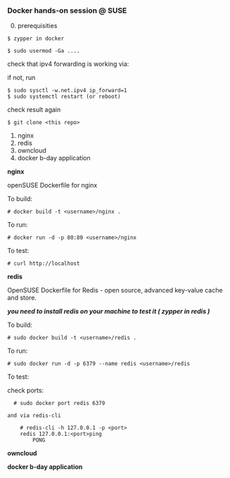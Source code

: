 ### Docker hands-on session @ SUSE

0. prerequisities
    
    
```
$ zypper in docker
```
```
$ sudo usermod -Ga .... 
```

check that ipv4 forwarding is working via:

if not, run
```
$ sudo sysctl -w.net.ipv4 ip_forward=1
$ sudo systemctl restart (or reboot)
```

check result again

```
$ git clone <this repo>
```

1. nginx
2. redis
3. owncloud
4. docker b-day application


**nginx**

openSUSE Dockerfile for nginx

To build:

    # docker build -t <username>/nginx .

To run:

    # docker run -d -p 80:80 <username>/nginx

To test:

    # curl http://localhost

**redis**

OpenSUSE Dockerfile for Redis - open source, advanced key-value cache and store.  

***you need to install redis on your machine to test it ( zypper in redis )***

To build:

    # sudo docker build -t <username>/redis .

To run:

    # sudo docker run -d -p 6379 --name redis <username>/redis

To test:

  check ports:

      # sudo docker port redis 6379
    
    and via redis-cli
      
        # redis-cli -h 127.0.0.1 -p <port>
        redis 127.0.0.1:<port>ping
            PONG

**owncloud**

**docker b-day application**
